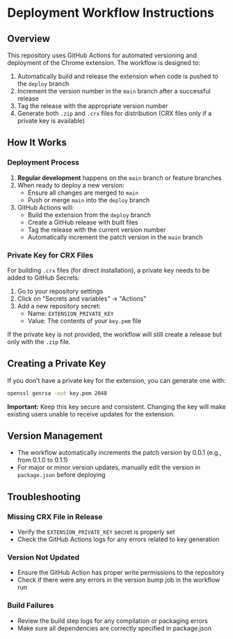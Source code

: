 # Deployment Workflow Instructions

## Overview

This repository uses GitHub Actions for automated versioning and deployment of the Chrome extension. The workflow is
designed to:

1. Automatically build and release the extension when code is pushed to the `deploy` branch
2. Increment the version number in the `main` branch after a successful release
3. Tag the release with the appropriate version number
4. Generate both `.zip` and `.crx` files for distribution (CRX files only if a private key is available)

## How It Works

### Deployment Process

1. **Regular development** happens on the `main` branch or feature branches
2. When ready to deploy a new version:
    - Ensure all changes are merged to `main`
    - Push or merge `main` into the `deploy` branch
3. GitHub Actions will:
    - Build the extension from the `deploy` branch
    - Create a GitHub release with built files
    - Tag the release with the current version number
    - Automatically increment the patch version in the `main` branch

### Private Key for CRX Files

For building `.crx` files (for direct installation), a private key needs to be added to GitHub Secrets:

1. Go to your repository settings
2. Click on "Secrets and variables" → "Actions"
3. Add a new repository secret:
    - Name: `EXTENSION_PRIVATE_KEY`
    - Value: The contents of your `key.pem` file

If the private key is not provided, the workflow will still create a release but only with the `.zip` file.

## Creating a Private Key

If you don't have a private key for the extension, you can generate one with:

```bash
openssl genrsa -out key.pem 2048
```

**Important:** Keep this key secure and consistent. Changing the key will make existing users unable to receive updates
for the extension.

## Version Management

- The workflow automatically increments the patch version by 0.0.1 (e.g., from 0.1.0 to 0.1.1)
- For major or minor version updates, manually edit the version in `package.json` before deploying

## Troubleshooting

### Missing CRX File in Release

- Verify the `EXTENSION_PRIVATE_KEY` secret is properly set
- Check the GitHub Actions logs for any errors related to key generation

### Version Not Updated

- Ensure the GitHub Action has proper write permissions to the repository
- Check if there were any errors in the version bump job in the workflow run

### Build Failures

- Review the build step logs for any compilation or packaging errors
- Make sure all dependencies are correctly specified in package.json